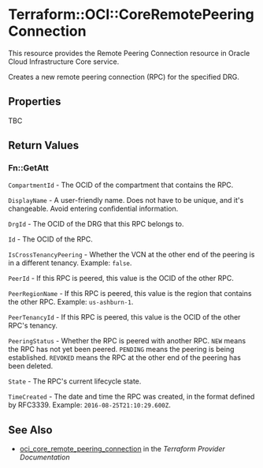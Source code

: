# Terraform::OCI::CoreRemotePeeringConnection

This resource provides the Remote Peering Connection resource in Oracle Cloud Infrastructure Core service.

Creates a new remote peering connection (RPC) for the specified DRG.

## Properties

TBC

## Return Values

### Fn::GetAtt

`CompartmentId` - The OCID of the compartment that contains the RPC.

`DisplayName` - A user-friendly name. Does not have to be unique, and it's changeable. Avoid entering confidential information.

`DrgId` - The OCID of the DRG that this RPC belongs to.

`Id` - The OCID of the RPC.

`IsCrossTenancyPeering` - Whether the VCN at the other end of the peering is in a different tenancy.  Example: `false`.

`PeerId` - If this RPC is peered, this value is the OCID of the other RPC.

`PeerRegionName` - If this RPC is peered, this value is the region that contains the other RPC.  Example: `us-ashburn-1`.

`PeerTenancyId` - If this RPC is peered, this value is the OCID of the other RPC's tenancy.

`PeeringStatus` - Whether the RPC is peered with another RPC. `NEW` means the RPC has not yet been peered. `PENDING` means the peering is being established. `REVOKED` means the RPC at the other end of the peering has been deleted.

`State` - The RPC's current lifecycle state.

`TimeCreated` - The date and time the RPC was created, in the format defined by RFC3339.  Example: `2016-08-25T21:10:29.600Z`.

## See Also

* [oci_core_remote_peering_connection](https://www.terraform.io/docs/providers/oci/r/core_remote_peering_connection.html) in the _Terraform Provider Documentation_